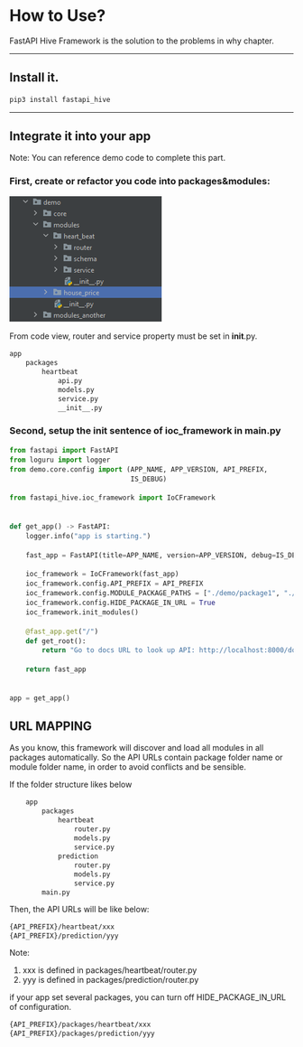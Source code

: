 # How to Use?

FastAPI Hive Framework is the solution to the problems in why chapter.

---

## Install it.

```bash
pip3 install fastapi_hive
```


---

## Integrate it into your app

Note: You can reference demo code to complete this part. 

### First, create or refactor you code into packages&modules:

![module folders](img/module_folders.png)

From code view, router and service property must be set in __init__.py.

    app
        packages
            heartbeat
                api.py
                models.py
                service.py
                __init__.py


### Second, setup the init sentence of ioc_framework in main.py

```Python
from fastapi import FastAPI
from loguru import logger
from demo.core.config import (APP_NAME, APP_VERSION, API_PREFIX,
                              IS_DEBUG)

from fastapi_hive.ioc_framework import IoCFramework


def get_app() -> FastAPI:
    logger.info("app is starting.")

    fast_app = FastAPI(title=APP_NAME, version=APP_VERSION, debug=IS_DEBUG)

    ioc_framework = IoCFramework(fast_app)
    ioc_framework.config.API_PREFIX = API_PREFIX
    ioc_framework.config.MODULE_PACKAGE_PATHS = ["./demo/package1", "./demo/package2"]
    ioc_framework.config.HIDE_PACKAGE_IN_URL = True
    ioc_framework.init_modules()

    @fast_app.get("/")
    def get_root():
        return "Go to docs URL to look up API: http://localhost:8000/docs"

    return fast_app


app = get_app()

```

## URL MAPPING

As you know, this framework will discover and load all modules in all packages automatically.
So the API URLs contain package folder name or module folder name, in order to avoid conflicts and be sensible.

If the folder structure likes below

```text
    app
        packages
            heartbeat
                router.py
                models.py
                service.py
            prediction
                router.py
                models.py
                service.py
        main.py
```

Then, the API URLs will be like below:

```text
{API_PREFIX}/heartbeat/xxx
{API_PREFIX}/prediction/yyy
```

Note:

1. xxx is defined in packages/heartbeat/router.py
2. yyy is defined in packages/prediction/router.py

if your app set several packages, you can turn off HIDE_PACKAGE_IN_URL of configuration.

```text
{API_PREFIX}/packages/heartbeat/xxx
{API_PREFIX}/packages/prediction/yyy
```
